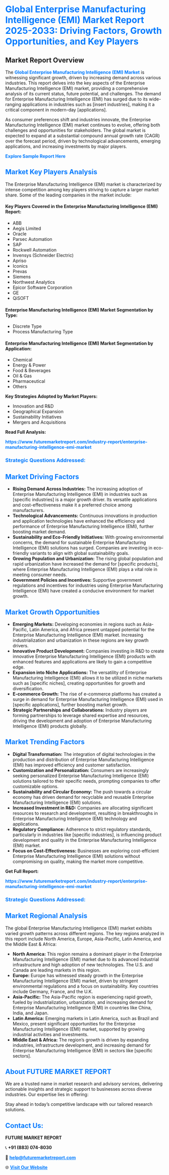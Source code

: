 <h1 style="color: #007BFF;">Global Enterprise Manufacturing Intelligence (EMI) Market Report 2025-2033: Driving Factors, Growth Opportunities, and Key Players</h1>

<section id="overview">
<h2>Market Report Overview</h2>
<p>The <a href="https://www.futuremarketreport.com/industry-report/enterprise-manufacturing-intelligence-emi-market" style="color: #007BFF; text-decoration: none;"><strong>Global Enterprise Manufacturing Intelligence (EMI) Market</strong></a> is witnessing significant growth, driven by increasing demand across various industries. This report delves into the key aspects of the Enterprise Manufacturing Intelligence (EMI) market, providing a comprehensive analysis of its current status, future potential, and challenges. The demand for Enterprise Manufacturing Intelligence (EMI) has surged due to its wide-ranging applications in industries such as [insert industries], making it a critical component in modern-day [applications].</p>
<p>As consumer preferences shift and industries innovate, the Enterprise Manufacturing Intelligence (EMI) market continues to evolve, offering both challenges and opportunities for stakeholders. The global market is expected to expand at a substantial compound annual growth rate (CAGR) over the forecast period, driven by technological advancements, emerging applications, and increasing investments by major players.</p>
</section>

<section id="overview">
<p><a href="https://www.futuremarketreport.com/request-sample/reportId=51289" style="color: #007BFF; text-decoration: none;"><strong>Explore Sample Report Here</strong></a></p>
</section>

<section id="key-players">
<h2 style="color: #007BFF;">Market Key Players Analysis</h2>
<p>The Enterprise Manufacturing Intelligence (EMI) market is characterized by intense competition among key players striving to capture a larger market share. Some of the leading companies in the market include:</p>
<h4>Key Players Covered in the Enterprise Manufacturing Intelligence (EMI) Report:</h4>
<ul><li>ABB</li><li>Aegis Limited</li><li>Oracle</li><li>Parsec Automation</li><li>SAP</li><li>Rockwell Automation</li><li>Invensys (Schneider Electric)</li><li>Apriso</li><li>Iconics</li><li>Prevas</li><li>Siemens</li><li>Northwest Analytics</li><li>Epicor Software Corporation</li><li>GE</li><li>QiSOFT</li></ul>
<h4>Enterprise Manufacturing Intelligence (EMI) Market Segmentation by Type:</h4>
<ul><li>Discrete Type</li><li>Process Manufacturing Type</li></ul>

<h4>Enterprise Manufacturing Intelligence (EMI) Market Segmentation by Application:</h4>
<ul><li>Chemical</li><li>Energy &amp; Power</li><li>Food &amp; Beverages</li><li>Oil &amp; Gas</li><li>Pharmaceutical</li><li>Others</li></ul>
<p><strong>Key Strategies Adopted by Market Players:</strong></p>
<ul>
<li>Innovation and R&D</li>
<li>Geographical Expansion</li>
<li>Sustainability Initiatives</li>
<li>Mergers and Acquisitions</li>
</ul>
</section>

<section>
<p><strong>Read Full Analysis: </strong></p><a href="https://www.futuremarketreport.com/industry-report/enterprise-manufacturing-intelligence-emi-market" style="color: #007BFF; text-decoration: none;"><strong>https://www.futuremarketreport.com/industry-report/enterprise-manufacturing-intelligence-emi-market</strong></a>
<h3 style="color: #007BFF;">Strategic Questions Addressed:</h3>
</section>

<section id="driving-factors">
<h2 style="color: #007BFF;">Market Driving Factors</h2>
<ul>
<li><strong>Rising Demand Across Industries:</strong> The increasing adoption of Enterprise Manufacturing Intelligence (EMI) in industries such as [specific industries] is a major growth driver. Its versatile applications and cost-effectiveness make it a preferred choice among manufacturers.</li>
<li><strong>Technological Advancements:</strong> Continuous innovations in production and application technologies have enhanced the efficiency and performance of Enterprise Manufacturing Intelligence (EMI), further boosting market demand.</li>
<li><strong>Sustainability and Eco-Friendly Initiatives:</strong> With growing environmental concerns, the demand for sustainable Enterprise Manufacturing Intelligence (EMI) solutions has surged. Companies are investing in eco-friendly variants to align with global sustainability goals.</li>
<li><strong>Growing Population and Urbanization:</strong> The rising global population and rapid urbanization have increased the demand for [specific products], where Enterprise Manufacturing Intelligence (EMI) plays a vital role in meeting consumer needs.</li>
<li><strong>Government Policies and Incentives:</strong> Supportive government regulations and incentives for industries using Enterprise Manufacturing Intelligence (EMI) have created a conducive environment for market growth.</li>
</ul>
</section>

<section id="growth-opportunities">
<h2 style="color: #007BFF;">Market Growth Opportunities</h2>
<ul>
<li><strong>Emerging Markets:</strong> Developing economies in regions such as Asia-Pacific, Latin America, and Africa present untapped potential for the Enterprise Manufacturing Intelligence (EMI) market. Increasing industrialization and urbanization in these regions are key growth drivers.</li>
<li><strong>Innovative Product Development:</strong> Companies investing in R&D to create innovative Enterprise Manufacturing Intelligence (EMI) products with enhanced features and applications are likely to gain a competitive edge.</li>
<li><strong>Expansion into Niche Applications:</strong> The versatility of Enterprise Manufacturing Intelligence (EMI) allows it to be utilized in niche markets such as [specific niches], creating opportunities for growth and diversification.</li>
<li><strong>E-commerce Growth:</strong> The rise of e-commerce platforms has created a surge in demand for Enterprise Manufacturing Intelligence (EMI) used in [specific applications], further boosting market growth.</li>
<li><strong>Strategic Partnerships and Collaborations:</strong> Industry players are forming partnerships to leverage shared expertise and resources, driving the development and adoption of Enterprise Manufacturing Intelligence (EMI) products globally.</li>
</ul>
</section>

<section id="trending-factors">
<h2 style="color: #007BFF;">Market Trending Factors</h2>
<ul>
<li><strong>Digital Transformation:</strong> The integration of digital technologies in the production and distribution of Enterprise Manufacturing Intelligence (EMI) has improved efficiency and customer satisfaction.</li>
<li><strong>Customization and Personalization:</strong> Consumers are increasingly seeking personalized Enterprise Manufacturing Intelligence (EMI) solutions tailored to their specific needs, prompting companies to offer customizable options.</li>
<li><strong>Sustainability and Circular Economy:</strong> The push towards a circular economy has driven demand for recyclable and reusable Enterprise Manufacturing Intelligence (EMI) solutions.</li>
<li><strong>Increased Investment in R&D:</strong> Companies are allocating significant resources to research and development, resulting in breakthroughs in Enterprise Manufacturing Intelligence (EMI) technology and applications.</li>
<li><strong>Regulatory Compliance:</strong> Adherence to strict regulatory standards, particularly in industries like [specific industries], is influencing product development and quality in the Enterprise Manufacturing Intelligence (EMI) market.</li>
<li><strong>Focus on Cost-Effectiveness:</strong> Businesses are exploring cost-efficient Enterprise Manufacturing Intelligence (EMI) solutions without compromising on quality, making the market more competitive.</li>
</ul>
</section>

<section>
<p><strong>Get Full Report: </strong></p><a href="https://www.futuremarketreport.com/industry-report/enterprise-manufacturing-intelligence-emi-market" style="color: #007BFF; text-decoration: none;"><strong>https://www.futuremarketreport.com/industry-report/enterprise-manufacturing-intelligence-emi-market</strong></a>
<h3 style="color: #007BFF;">Strategic Questions Addressed:</h3>
</section>


<section id="regional-analysis">
<h2 style="color: #007BFF;">Market Regional Analysis</h2>
<p>The global Enterprise Manufacturing Intelligence (EMI) market exhibits varied growth patterns across different regions. The key regions analyzed in this report include North America, Europe, Asia-Pacific, Latin America, and the Middle East & Africa:</p>
<ul>
<li><strong>North America:</strong> This region remains a dominant player in the Enterprise Manufacturing Intelligence (EMI) market due to its advanced industrial infrastructure and high adoption of new technologies. The U.S. and Canada are leading markets in this region.</li>
<li><strong>Europe:</strong> Europe has witnessed steady growth in the Enterprise Manufacturing Intelligence (EMI) market, driven by stringent environmental regulations and a focus on sustainability. Key countries include Germany, France, and the U.K.</li>
<li><strong>Asia-Pacific:</strong> The Asia-Pacific region is experiencing rapid growth, fueled by industrialization, urbanization, and increasing demand for Enterprise Manufacturing Intelligence (EMI) in countries like China, India, and Japan.</li>
<li><strong>Latin America:</strong> Emerging markets in Latin America, such as Brazil and Mexico, present significant opportunities for the Enterprise Manufacturing Intelligence (EMI) market, supported by growing industrial activities and investments.</li>
<li><strong>Middle East & Africa:</strong> The region’s growth is driven by expanding industries, infrastructure development, and increasing demand for Enterprise Manufacturing Intelligence (EMI) in sectors like [specific sectors].</li>
</ul>
</section>

<footer>
<h2 style="color: #007BFF;">About FUTURE MARKET REPORT</h2>
<p>We are a trusted name in market research and advisory services, delivering actionable insights and strategic support to businesses across diverse industries. Our expertise lies in offering:</p>

<p>Stay ahead in today’s competitive landscape with our tailored research solutions.</p>

<h2 style="color: #007BFF;">Contact Us:</h2>
<p><strong>FUTURE MARKET REPORT</strong></p>
<p>📞 <strong>+91 (883) 074-8030</strong></p>
<p>📧 <strong><a href="mailto:help@futuremarketreport.com" style="color: #007BFF;">help@futuremarketreport.com</a></strong></p>
<p>🌐 <strong><a href="https://www.futuremarketreport.com/" style="color: #007BFF;">Visit Our Website</a></strong></p>
</footer>